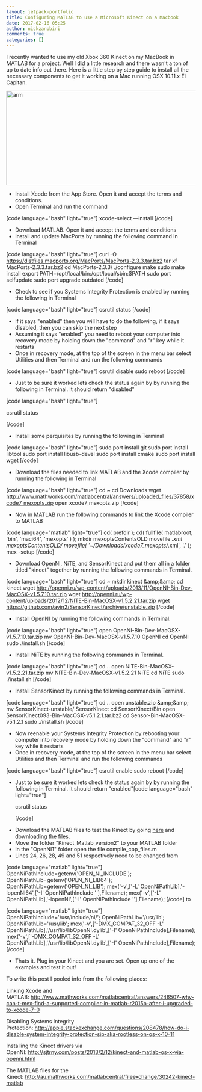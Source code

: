 ```yaml
---
layout: jetpack-portfolio
title: Configuring MATLAB to use a Microsoft Kinect on a Macbook
date: 2017-02-16 05:25
author: nickzanobini
comments: true
categories: []
---
```

I recently wanted to use my old Xbox 360 Kinect on my MacBook in MATLAB for a project. Well I did a little research and there wasn't a ton of up to date info out there. Here is a little step by step guide to install all the necessary components to get it working on a Mac running OSX 10.11.x El Capitan.

<img class=" size-full wp-image-672 aligncenter" src="https://nickzanobini.files.wordpress.com/2017/02/arm1.png" alt="arm" width="577" height="251" />

<ul>
    <li>Install Xcode from the App Store. Open it and accept the terms and conditions.</li>
    <li>Open Terminal and run the command</li>
</ul>

[code language="bash" light="true"]
xcode-select —install
[/code]

<ul>
    <li>Download MATLAB. Open it and accept the terms and conditions</li>
    <li>Install and update MacPorts by running the following command in Terminal</li>
</ul>

[code language="bash" light="true"]
curl -O https://distfiles.macports.org/MacPorts/MacPorts-2.3.3.tar.bz2
tar xf MacPorts-2.3.3.tar.bz2
cd MacPorts-2.3.3/
./configure
make
sudo make install
export PATH=/opt/local/bin:/opt/local/sbin:$PATH
sudo port selfupdate
sudo port upgrade outdated
[/code]

<ul>
    <li>
<p class="p1">Check to see if you Systems Integrity Protection is enabled by running the following in Terminal</p>
</li>
</ul>

[code language="bash" light="true"]
csrutil status
[/code]

<ul>
    <li>If it says "enabled" then you will have to do the following, if it says disabled, then you can skip the next step</li>
    <li>Assuming it says "enabled" you need to reboot your computer into recovery mode by holding down the "command" and "r" key while it restarts</li>
    <li>Once in recovery mode, at the top of the screen in the menu bar select Utilities and then Terminal and run the following commands</li>
</ul>

[code language="bash" light="true"]
csrutil disable sudo reboot
[/code]

<ul>
    <li>Just to be sure it worked lets check the status again by by running the following in Terminal. It should return "disabled"</li>
</ul>

[code language="bash" light="true"]

csrutil status

[/code]

<ul>
    <li>Install some perquisites by running the following in Terminal</li>
</ul>

[code language="bash" light="true"]
sudo port install git
sudo port install libtool
sudo port install libusb-devel
sudo port install cmake
sudo port install wget
[/code]

<ul>
    <li>
<p class="p1">Download the files needed to link MATLAB and the Xcode compiler by running the following in Terminal</p>
</li>
</ul>

[code language="bash" light="true"]
cd ~
cd Downloads
wget http://www.mathworks.com/matlabcentral/answers/uploaded_files/37858/xcode7_mexopts.zip
open xcode7_mexopts.zip
[/code]

<ul>
    <li>Now in MATLAB run the following commands to link the Xcode compiler to MATLAB</li>
</ul>

[code language="matlab" light="true"]
cd( prefdir );
cd( fullfile( matlabroot, 'bin', 'maci64', 'mexopts' ) );
mkdir mexoptsContentsOLD
movefile *.xml mexoptsContentsOLD/
movefile( '~/Downloads/xcode7_mexopts/*.xml', '.' );
mex -setup
[/code]

<ul>
    <li>Download OpenNI, NiTE, and SensorKinect and put them all in a folder titled "kinect" together by running the following commands in Terminal.</li>
</ul>

[code language="bash" light="true"]
cd ~
mkdir kinect &amp;amp;&amp;amp; cd kinect
wget http://openni.ru/wp-content/uploads/2013/11/OpenNI-Bin-Dev-MacOSX-v1.5.7.10.tar.zip
wget http://openni.ru/wp-content/uploads/2012/12/NITE-Bin-MacOSX-v1.5.2.21.tar.zip
wget https://github.com/avin2/SensorKinect/archive/unstable.zip
[/code]

<ul>
    <li>Install OpenNI by running the following commands in Terminal.</li>
</ul>

[code language="bash" light="true"]
open OpenNI-Bin-Dev-MacOSX-v1.5.7.10.tar.zip
mv OpenNI-Bin-Dev-MacOSX-v1.5.7.10 OpenNI
cd OpenNI
sudo ./install.sh
[/code]

<ul>
    <li>Install NiTE by running the following commands in Terminal.</li>
</ul>

[code language="bash" light="true"]
cd ..
open NITE-Bin-MacOSX-v1.5.2.21.tar.zip
mv NITE-Bin-Dev-MacOSX-v1.5.2.21 NiTE
cd NiTE
sudo ./install.sh
[/code]

<ul>
    <li>Install SensorKinect by running the following commands in Terminal.</li>
</ul>

[code language="bash" light="true"]
cd ..
open unstable.zip &amp;amp;&amp;amp; mv SensorKinect-unstable/ SensorKinect
cd SensorKinect/Bin
open SensorKinect093-Bin-MacOSX-v5.1.2.1.tar.bz2
cd Sensor-Bin-MacOSX-v5.1.2.1
sudo ./install.sh
[/code]

<ul>
    <li>Now reenable your Systems Integrity Protection by rebooting your computer into recovery mode by holding down the "command" and "r" key while it restarts</li>
    <li>Once in recovery mode, at the top of the screen in the menu bar select Utilities and then Terminal and run the following commands</li>
</ul>

[code language="bash" light="true"] csrutil enable
sudo reboot [/code]

<ul>
    <li>Just to be sure it worked lets check the status again by by running the following in Terminal. It should return "enabled"[code language="bash" light="true"]

csrutil status

[/code]</li>
    <li>Download the MATLAB files to test the Kinect by going <a href="http://au.mathworks.com/matlabcentral/fileexchange/30242-kinect-matlab">here</a> and downloading the files.</li>
    <li>Move the folder "Kinect_Matlab_version2" to your MATLAB folder</li>
    <li>In the "OpenNI1" folder open the file compile_cpp_files.m</li>
    <li>Lines 24, 26, 28, 49 and 51 respectively need to be changed from</li>
</ul>

[code language="matlab" light="true"]
OpenNiPathInclude=getenv('OPEN_NI_INCLUDE');
OpenNiPathLib=getenv('OPEN_NI_LIB64');
OpenNiPathLib=getenv('OPEN_NI_LIB');
mex('-v',['-L' OpenNiPathLib],'-lopenNI64',['-I' OpenNiPathInclude '\'],Filename);
mex('-v',['-L' OpenNiPathLib],'-lopenNI',['-I' OpenNiPathInclude '\'],Filename);
[/code]
to

[code language="matlab" light="true"]
OpenNiPathInclude='/usr/include/ni/';
OpenNiPathLib='/usr/lib';
OpenNiPathLib='/usr/lib';
mex('-v',['-DMX_COMPAT_32_OFF -L' OpenNiPathLib],'/usr/lib/libOpenNI.dylib',['-I' OpenNiPathInclude],Filename);
mex('-v',['-DMX_COMPAT_32_OFF -L' OpenNiPathLib],'/usr/lib/libOpenNI.dylib',['-I' OpenNiPathInclude],Filename);
[/code]

<ul>
    <li>Thats it. Plug in your Kinect and you are set. Open up one of the examples and test it out!</li>
</ul>

To write this post I pooled info from the following places:

Linking Xcode and MATLAB: <a href="http://www.mathworks.com/matlabcentral/answers/246507-why-can-t-mex-find-a-supported-compiler-in-matlab-r2015b-after-i-upgraded-to-xcode-7-0">http://www.mathworks.com/matlabcentral/answers/246507-why-can-t-mex-find-a-supported-compiler-in-matlab-r2015b-after-i-upgraded-to-xcode-7-0</a>

Disabling Systems Integrity Protection: <a href="http://apple.stackexchange.com/questions/208478/how-do-i-disable-system-integrity-protection-sip-aka-rootless-on-os-x-10-11">http://apple.stackexchange.com/questions/208478/how-do-i-disable-system-integrity-protection-sip-aka-rootless-on-os-x-10-11</a>

Installing the Kinect drivers via OpenNI: <a href="http://sjtrny.com/posts/2013/2/12/kinect-and-matlab-os-x-via-openni.html">http://sjtrny.com/posts/2013/2/12/kinect-and-matlab-os-x-via-openni.html</a>

The MATLAB files for the Kinect: <a href="http://au.mathworks.com/matlabcentral/fileexchange/30242-kinect-matlab">http://au.mathworks.com/matlabcentral/fileexchange/30242-kinect-matlab</a>
